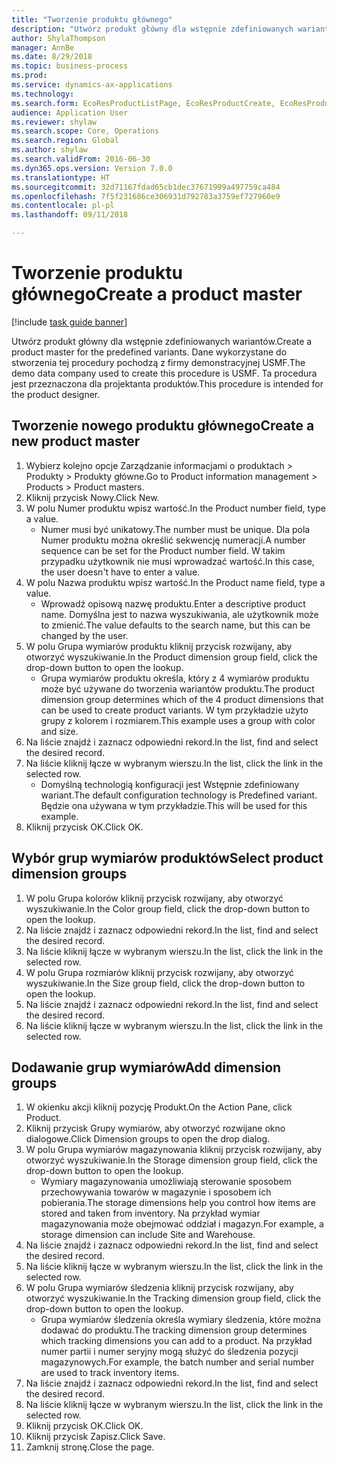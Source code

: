 ```yaml
--- 
title: "Tworzenie produktu głównego"
description: "Utwórz produkt główny dla wstępnie zdefiniowanych wariantów."
author: ShylaThompson
manager: AnnBe
ms.date: 8/29/2018
ms.topic: business-process
ms.prod: 
ms.service: dynamics-ax-applications
ms.technology: 
ms.search.form: EcoResProductListPage, EcoResProductCreate, EcoResProductDetails, EcoResProductInventoryDimensionGroups
audience: Application User
ms.reviewer: shylaw
ms.search.scope: Core, Operations
ms.search.region: Global
ms.author: shylaw
ms.search.validFrom: 2016-06-30
ms.dyn365.ops.version: Version 7.0.0
ms.translationtype: HT
ms.sourcegitcommit: 32d71167fdad65cb1dec37671999a497759ca484
ms.openlocfilehash: 7f5f231686ce306931d792783a3759ef727960e9
ms.contentlocale: pl-pl
ms.lasthandoff: 09/11/2018

---
```

# <a name="create-a-product-master"></a><span data-ttu-id="7ea2f-103">Tworzenie produktu głównego</span><span class="sxs-lookup"><span data-stu-id="7ea2f-103">Create a product master</span></span>

[!include [task guide banner](../../includes/task-guide-banner.md)]

<span data-ttu-id="7ea2f-104">Utwórz produkt główny dla wstępnie zdefiniowanych wariantów.</span><span class="sxs-lookup"><span data-stu-id="7ea2f-104">Create a product master for the predefined variants.</span></span> <span data-ttu-id="7ea2f-105">Dane wykorzystane do stworzenia tej procedury pochodzą z firmy demonstracyjnej USMF.</span><span class="sxs-lookup"><span data-stu-id="7ea2f-105">The demo data company used to create this procedure is USMF.</span></span> <span data-ttu-id="7ea2f-106">Ta procedura jest przeznaczona dla projektanta produktów.</span><span class="sxs-lookup"><span data-stu-id="7ea2f-106">This procedure is intended for the product designer.</span></span>


## <a name="create-a-new-product-master"></a><span data-ttu-id="7ea2f-107">Tworzenie nowego produktu głównego</span><span class="sxs-lookup"><span data-stu-id="7ea2f-107">Create a new product master</span></span>
1. <span data-ttu-id="7ea2f-108">Wybierz kolejno opcje Zarządzanie informacjami o produktach > Produkty > Produkty główne.</span><span class="sxs-lookup"><span data-stu-id="7ea2f-108">Go to Product information management > Products > Product masters.</span></span>
2. <span data-ttu-id="7ea2f-109">Kliknij przycisk Nowy.</span><span class="sxs-lookup"><span data-stu-id="7ea2f-109">Click New.</span></span>
3. <span data-ttu-id="7ea2f-110">W polu Numer produktu wpisz wartość.</span><span class="sxs-lookup"><span data-stu-id="7ea2f-110">In the Product number field, type a value.</span></span>
    * <span data-ttu-id="7ea2f-111">Numer musi być unikatowy.</span><span class="sxs-lookup"><span data-stu-id="7ea2f-111">The number must be unique.</span></span> <span data-ttu-id="7ea2f-112">Dla pola Numer produktu można określić sekwencję numeracji.</span><span class="sxs-lookup"><span data-stu-id="7ea2f-112">A number sequence can be set for the Product number field.</span></span> <span data-ttu-id="7ea2f-113">W takim przypadku użytkownik nie musi wprowadzać wartość.</span><span class="sxs-lookup"><span data-stu-id="7ea2f-113">In this case, the user doesn't have to enter a value.</span></span>  
4. <span data-ttu-id="7ea2f-114">W polu Nazwa produktu wpisz wartość.</span><span class="sxs-lookup"><span data-stu-id="7ea2f-114">In the Product name field, type a value.</span></span>
    * <span data-ttu-id="7ea2f-115">Wprowadź opisową nazwę produktu.</span><span class="sxs-lookup"><span data-stu-id="7ea2f-115">Enter a descriptive product name.</span></span> <span data-ttu-id="7ea2f-116">Domyślna jest to nazwa wyszukiwania, ale użytkownik może to zmienić.</span><span class="sxs-lookup"><span data-stu-id="7ea2f-116">The value defaults to the search name, but this can be changed by the user.</span></span>  
5. <span data-ttu-id="7ea2f-117">W polu Grupa wymiarów produktu kliknij przycisk rozwijany, aby otworzyć wyszukiwanie.</span><span class="sxs-lookup"><span data-stu-id="7ea2f-117">In the Product dimension group field, click the drop-down button to open the lookup.</span></span>
    * <span data-ttu-id="7ea2f-118">Grupa wymiarów produktu określa, który z 4 wymiarów produktu może być używane do tworzenia wariantów produktu.</span><span class="sxs-lookup"><span data-stu-id="7ea2f-118">The product dimension group determines which of the 4 product dimensions that can be used to create product variants.</span></span> <span data-ttu-id="7ea2f-119">W tym przykładzie użyto grupy z kolorem i rozmiarem.</span><span class="sxs-lookup"><span data-stu-id="7ea2f-119">This example uses a group with color and size.</span></span>  
6. <span data-ttu-id="7ea2f-120">Na liście znajdź i zaznacz odpowiedni rekord.</span><span class="sxs-lookup"><span data-stu-id="7ea2f-120">In the list, find and select the desired record.</span></span>
7. <span data-ttu-id="7ea2f-121">Na liście kliknij łącze w wybranym wierszu.</span><span class="sxs-lookup"><span data-stu-id="7ea2f-121">In the list, click the link in the selected row.</span></span>
    * <span data-ttu-id="7ea2f-122">Domyślną technologią konfiguracji jest Wstępnie zdefiniowany wariant.</span><span class="sxs-lookup"><span data-stu-id="7ea2f-122">The default configuration technology is Predefined variant.</span></span> <span data-ttu-id="7ea2f-123">Będzie ona używana w tym przykładzie.</span><span class="sxs-lookup"><span data-stu-id="7ea2f-123">This will be used for this example.</span></span>  
8. <span data-ttu-id="7ea2f-124">Kliknij przycisk OK.</span><span class="sxs-lookup"><span data-stu-id="7ea2f-124">Click OK.</span></span>

## <a name="select-product-dimension-groups"></a><span data-ttu-id="7ea2f-125">Wybór grup wymiarów produktów</span><span class="sxs-lookup"><span data-stu-id="7ea2f-125">Select product dimension groups</span></span>
1. <span data-ttu-id="7ea2f-126">W polu Grupa kolorów kliknij przycisk rozwijany, aby otworzyć wyszukiwanie.</span><span class="sxs-lookup"><span data-stu-id="7ea2f-126">In the Color group field, click the drop-down button to open the lookup.</span></span>
2. <span data-ttu-id="7ea2f-127">Na liście znajdź i zaznacz odpowiedni rekord.</span><span class="sxs-lookup"><span data-stu-id="7ea2f-127">In the list, find and select the desired record.</span></span>
3. <span data-ttu-id="7ea2f-128">Na liście kliknij łącze w wybranym wierszu.</span><span class="sxs-lookup"><span data-stu-id="7ea2f-128">In the list, click the link in the selected row.</span></span>
4. <span data-ttu-id="7ea2f-129">W polu Grupa rozmiarów kliknij przycisk rozwijany, aby otworzyć wyszukiwanie.</span><span class="sxs-lookup"><span data-stu-id="7ea2f-129">In the Size group field, click the drop-down button to open the lookup.</span></span>
5. <span data-ttu-id="7ea2f-130">Na liście znajdź i zaznacz odpowiedni rekord.</span><span class="sxs-lookup"><span data-stu-id="7ea2f-130">In the list, find and select the desired record.</span></span>
6. <span data-ttu-id="7ea2f-131">Na liście kliknij łącze w wybranym wierszu.</span><span class="sxs-lookup"><span data-stu-id="7ea2f-131">In the list, click the link in the selected row.</span></span>

## <a name="add-dimension-groups"></a><span data-ttu-id="7ea2f-132">Dodawanie grup wymiarów</span><span class="sxs-lookup"><span data-stu-id="7ea2f-132">Add dimension groups</span></span>
1. <span data-ttu-id="7ea2f-133">W okienku akcji kliknij pozycję Produkt.</span><span class="sxs-lookup"><span data-stu-id="7ea2f-133">On the Action Pane, click Product.</span></span>
2. <span data-ttu-id="7ea2f-134">Kliknij przycisk Grupy wymiarów, aby otworzyć rozwijane okno dialogowe.</span><span class="sxs-lookup"><span data-stu-id="7ea2f-134">Click Dimension groups to open the drop dialog.</span></span>
3. <span data-ttu-id="7ea2f-135">W polu Grupa wymiarów magazynowania kliknij przycisk rozwijany, aby otworzyć wyszukiwanie.</span><span class="sxs-lookup"><span data-stu-id="7ea2f-135">In the Storage dimension group field, click the drop-down button to open the lookup.</span></span>
    * <span data-ttu-id="7ea2f-136">Wymiary magazynowania umożliwiają sterowanie sposobem przechowywania towarów w magazynie i sposobem ich pobierania.</span><span class="sxs-lookup"><span data-stu-id="7ea2f-136">The storage dimensions help you control how items are stored and taken from inventory.</span></span> <span data-ttu-id="7ea2f-137">Na przykład wymiar magazynowania może obejmować oddział i magazyn.</span><span class="sxs-lookup"><span data-stu-id="7ea2f-137">For example, a storage dimension can include Site and Warehouse.</span></span>  
4. <span data-ttu-id="7ea2f-138">Na liście znajdź i zaznacz odpowiedni rekord.</span><span class="sxs-lookup"><span data-stu-id="7ea2f-138">In the list, find and select the desired record.</span></span>
5. <span data-ttu-id="7ea2f-139">Na liście kliknij łącze w wybranym wierszu.</span><span class="sxs-lookup"><span data-stu-id="7ea2f-139">In the list, click the link in the selected row.</span></span>
6. <span data-ttu-id="7ea2f-140">W polu Grupa wymiarów śledzenia kliknij przycisk rozwijany, aby otworzyć wyszukiwanie.</span><span class="sxs-lookup"><span data-stu-id="7ea2f-140">In the Tracking dimension group field, click the drop-down button to open the lookup.</span></span>
    * <span data-ttu-id="7ea2f-141">Grupa wymiarów śledzenia określa wymiary śledzenia, które można dodawać do produktu.</span><span class="sxs-lookup"><span data-stu-id="7ea2f-141">The tracking dimension group determines which tracking dimensions you can add to a product.</span></span> <span data-ttu-id="7ea2f-142">Na przykład numer partii i numer seryjny mogą służyć do śledzenia pozycji magazynowych.</span><span class="sxs-lookup"><span data-stu-id="7ea2f-142">For example, the batch number and serial number are used to track inventory items.</span></span>  
7. <span data-ttu-id="7ea2f-143">Na liście znajdź i zaznacz odpowiedni rekord.</span><span class="sxs-lookup"><span data-stu-id="7ea2f-143">In the list, find and select the desired record.</span></span>
8. <span data-ttu-id="7ea2f-144">Na liście kliknij łącze w wybranym wierszu.</span><span class="sxs-lookup"><span data-stu-id="7ea2f-144">In the list, click the link in the selected row.</span></span>
9. <span data-ttu-id="7ea2f-145">Kliknij przycisk OK.</span><span class="sxs-lookup"><span data-stu-id="7ea2f-145">Click OK.</span></span>
10. <span data-ttu-id="7ea2f-146">Kliknij przycisk Zapisz.</span><span class="sxs-lookup"><span data-stu-id="7ea2f-146">Click Save.</span></span>
11. <span data-ttu-id="7ea2f-147">Zamknij stronę.</span><span class="sxs-lookup"><span data-stu-id="7ea2f-147">Close the page.</span></span>


